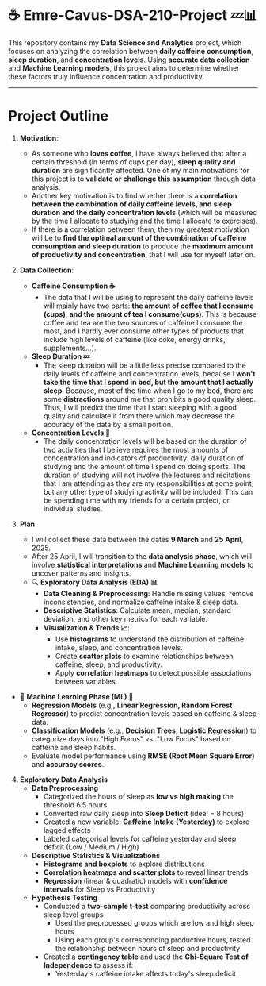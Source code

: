 # ☕ Emre-Cavus-DSA-210-Project 💤📊
This repository contains my **Data Science and Analytics** project, which focuses on analyzing the correlation between **daily caffeine consumption**, **sleep duration**, and **concentration levels**. Using **accurate data collection** and **Machine Learning models**, this project aims to determine whether these factors truly influence concentration and productivity.

---

# Project Outline
1. **Motivation**:
   - As someone who **loves coffee**, I have always believed that after a certain threshold (in terms of cups per day), **sleep quality and duration** are significantly affected. One of my main motivations for this project is to **validate or challenge this assumption** through data analysis.
   - Another key motivation is to find whether there is a **correlation between the combination of daily caffeine levels, and sleep duration and the daily concentration levels** (which will be measured by the time I allocate to studying and the time I allocate to exercises).
   - If there is a correlation between them, then my greatest motivation will be to **find the optimal amount of the combination of caffeine consumption and sleep duration** to produce the **maximum amount of productivity and concentration**, that I will use for myself later on.
  
2. **Data Collection**:
   - **Caffeine Consumption ☕**  
      -  The data that I will be using to represent the daily caffeine levels will mainly have two parts: **the amount of coffee that I consume (cups)**, **and the amount of tea I consume(cups)**. This is because coffee and tea are the two sources of caffeine I consume the most, and I hardly ever consume other types of products that include high levels of caffeine (like coke, energy drinks, supplements...).
   -  **Sleep Duration 💤**  
      -  The sleep duration will be a little less precise compared to the daily levels of caffeine and concentration levels, because **I won't take the time that I spend in bed, but the amount that I actually sleep**.    Because, most of the time when I go to my bed, there are some **distractions** around me that prohibits a good quality sleep. Thus, I will predict the time that I start sleeping with a good quality and calculate it from there which may decrease the accuracy of the data by a small portion.
   -  **Concentration Levels 🎯**  
      -  The daily concentration levels will be based on the duration of two activities that I believe requires the most amounts of concentration and indicators of productivity: daily duration of studying and the amount of time I spend on doing sports. The duration of studying will not involve the lectures and recitations that I am attending as they are my responsibilities at some point, but any other type of studying activity will be included. This can be spending time with my friends for a certain project, or individual studies.

3. **Plan**
   - I will collect these data between the dates **9 March** and **25 April**, 2025.
   - After 25 April, I will transition to the **data analysis phase**, which will involve **statistical interpretations** and **Machine Learning models** to uncover patterns and insights.  
   - 🔍 **Exploratory Data Analysis (EDA) 📊**  
      - **Data Cleaning & Preprocessing**: Handle missing values, remove inconsistencies, and normalize caffeine intake & sleep data.  
      - **Descriptive Statistics**: Calculate mean, median, standard deviation, and other key metrics for each variable.  
      - **Visualization & Trends 📈**:  
        - Use **histograms** to understand the distribution of caffeine intake, sleep, and concentration levels.  
        - Create **scatter plots** to examine relationships between caffeine, sleep, and productivity.  
        - Apply **correlation heatmaps** to detect possible associations between variables.
  - 🤖 **Machine Learning Phase (ML) 🔬**  
      - **Regression Models** (e.g., **Linear Regression, Random Forest Regressor**) to predict concentration levels based on caffeine & sleep data.
      - **Classification Models** (e.g., **Decision Trees, Logistic Regression**) to categorize days into "High Focus" vs. "Low Focus" based on caffeine and sleep habits.  
      - Evaluate model performance using **RMSE (Root Mean Square Error)** and **accuracy scores**.  

4. **Exploratory Data Analysis** 
   - **Data Preprocessing**
      - Categorized the hours of sleep as **low vs high making** the threshold 6.5 hours
      - Converted raw daily sleep into **Sleep Deficit** (ideal = 8 hours)
      - Created a new variable: **Caffeine Intake (Yesterday)** to explore lagged effects
      - Labeled categorical levels for caffeine yesterday and sleep deficit (Low / Medium / High)
   - **Descriptive Statistics & Visualizations**
      - **Histograms and boxplots** to explore distributions
      - **Correlation heatmaps and scatter plots** to reveal linear trends
      - **Regression** (linear & quadratic) models with **confidence intervals** for Sleep vs Productivity
   - **Hypothesis Testing**
      - Conducted a **two-sample t-test** comparing productivity across sleep level groups
         - Used the preprocessed groups which are low and high sleep hours
         - Using each group's corresponding productive hours, tested the relationship between hours of sleep and productivity
      - Created a **contingency table** and used the **Chi-Square Test of Independence** to assess if:
         - Yesterday's caffeine intake affects today's sleep deficit


